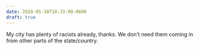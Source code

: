 ```yaml
---
date: 2020-05-30T10:33:00-0600
draft: true
---
```




My city has plenty of racists already, thanks. We don’t need them coming in from other parts of the state/country.



